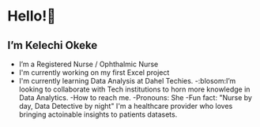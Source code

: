  # Hello!👋
 
 ## I’m Kelechi Okeke
 
- I’m a Registered Nurse / Ophthalmic Nurse
- I'm currently working on my first Excel project
- I'm currently learning Data Analysis at Dahel Techies.
-:blosom:I’m looking to collaborate with Tech institutions to horn more knowledge in Data Analytics.
-How to reach me.
-Pronouns: She
-Fun fact: "Nurse by day, Data Detective by night" I'm a healthcare provider who loves bringing actoinable insights to patients datasets.


